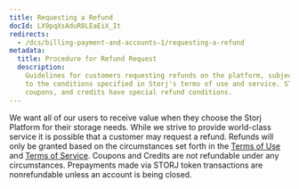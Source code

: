 ```yaml
---
title: Requesting a Refund
docId: LX9pqXsAduR8LEaEiX_It
redirects:
  - /dcs/billing-payment-and-accounts-1/requesting-a-refund
metadata:
  title: Procedure for Refund Request
  description:
    Guidelines for customers requesting refunds on the platform, subject
    to the conditions specified in Storj's terms of use and service. STORJ token transactions,
    coupons, and credits have special refund conditions.
---
```


We want all of our users to receive value when they choose the Storj Platform for their storage needs. While we strive to provide world-class service it is possible that a customer may request a refund. Refunds will only be granted based on the circumstances set forth in the [Terms of Use](https://www.storj.io/terms-of-use) and [Terms of Service](https://www.storj.io/terms-of-service). Coupons and Credits are not refundable under any circumstances. Prepayments made via STORJ token transactions are nonrefundable unless an account is being closed.
